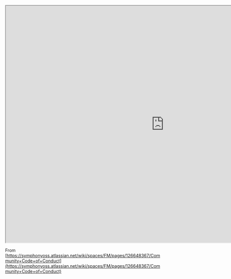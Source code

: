 <iframe width="1024px" height="768px" src="https://symphonyoss.atlassian.net/wiki/spaces/FM/pages/126648367/Community+Code+of+Conduct"></iframe>

From [https://symphonyoss.atlassian.net/wiki/spaces/FM/pages/126648367/Community+Code+of+Conduct](https://symphonyoss.atlassian.net/wiki/spaces/FM/pages/126648367/Community+Code+of+Conduct)

